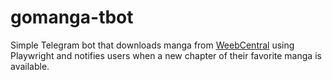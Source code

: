 # gomanga-tbot

Simple Telegram bot that downloads manga from [WeebCentral](https://weebcentral.com/) using Playwright and notifies users when a new chapter of their favorite manga is available.